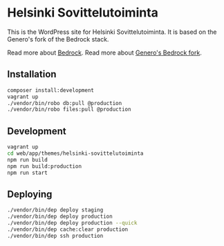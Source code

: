 # Helsinki Sovittelutoiminta

This is the WordPress site for Helsinki Sovittelutoiminta. It is based on the
Genero's fork of the Bedrock stack.

Read more about [Bedrock](https://github.com/roots/bedrock).
Read more about [Genero's Bedrock fork](https://github.com/generoi/bedrock).

## Installation

```sh
composer install:development
vagrant up
./vendor/bin/robo db:pull @production
./vendor/bin/robo files:pull @production
```

## Development

```sh
vagrant up
cd web/app/themes/helsinki-sovittelutoiminta
npm run build
npm run build:production
npm run start
```

## Deploying

```sh
./vendor/bin/dep deploy staging
./vendor/bin/dep deploy production
./vendor/bin/dep deploy production --quick
./vendor/bin/dep cache:clear production
./vendor/bin/dep ssh production
```
